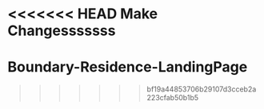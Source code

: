 <<<<<<< HEAD
Make Changesssssss
=======
# Boundary-Residence-LandingPage
>>>>>>> bf19a44853706b29107d3cceb2a223cfab50b1b5
